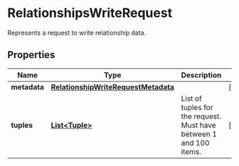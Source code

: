 

# RelationshipsWriteRequest

Represents a request to write relationship data.

## Properties

| Name | Type | Description | Notes |
|------------ | ------------- | ------------- | -------------|
|**metadata** | [**RelationshipWriteRequestMetadata**](RelationshipWriteRequestMetadata.md) |  |  [optional] |
|**tuples** | [**List&lt;Tuple&gt;**](Tuple.md) | List of tuples for the request. Must have between 1 and 100 items. |  [optional] |



